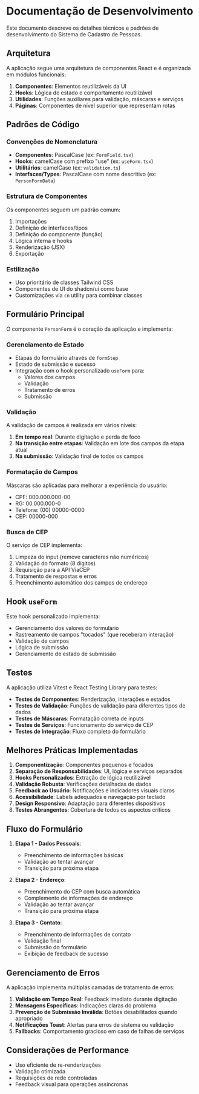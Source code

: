 
# Documentação de Desenvolvimento

Este documento descreve os detalhes técnicos e padrões de desenvolvimento do Sistema de Cadastro de Pessoas.

## Arquitetura

A aplicação segue uma arquitetura de componentes React e é organizada em módulos funcionais:

1. **Componentes**: Elementos reutilizáveis da UI
2. **Hooks**: Lógica de estado e comportamento reutilizável
3. **Utilidades**: Funções auxiliares para validação, máscaras e serviços
4. **Páginas**: Componentes de nível superior que representam rotas

## Padrões de Código

### Convenções de Nomenclatura

- **Componentes**: PascalCase (ex: `FormField.tsx`)
- **Hooks**: camelCase com prefixo "use" (ex: `useForm.tsx`)
- **Utilitários**: camelCase (ex: `validation.ts`)
- **Interfaces/Types**: PascalCase com nome descritivo (ex: `PersonFormData`)

### Estrutura de Componentes

Os componentes seguem um padrão comum:

1. Importações
2. Definição de interfaces/tipos
3. Definição do componente (função)
4. Lógica interna e hooks
5. Renderização (JSX)
6. Exportação

### Estilização

- Uso prioritário de classes Tailwind CSS
- Componentes de UI do shadcn/ui como base
- Customizações via `cn` utility para combinar classes

## Formulário Principal

O componente `PersonForm` é o coração da aplicação e implementa:

### Gerenciamento de Estado

- Etapas do formulário através de `formStep`
- Estado de submissão e sucesso
- Integração com o hook personalizado `useForm` para:
  - Valores dos campos
  - Validação
  - Tratamento de erros
  - Submissão

### Validação

A validação de campos é realizada em vários níveis:

1. **Em tempo real**: Durante digitação e perda de foco
2. **Na transição entre etapas**: Validação em lote dos campos da etapa atual
3. **Na submissão**: Validação final de todos os campos

### Formatação de Campos

Máscaras são aplicadas para melhorar a experiência do usuário:

- CPF: 000.000.000-00
- RG: 00.000.000-0
- Telefone: (00) 00000-0000
- CEP: 00000-000

### Busca de CEP

O serviço de CEP implementa:

1. Limpeza do input (remove caracteres não numéricos)
2. Validação do formato (8 dígitos)
3. Requisição para a API ViaCEP
4. Tratamento de respostas e erros
5. Preenchimento automático dos campos de endereço

## Hook `useForm`

Este hook personalizado implementa:

- Gerenciamento dos valores do formulário
- Rastreamento de campos "tocados" (que receberam interação)
- Validação de campos
- Lógica de submissão
- Gerenciamento de estado de submissão

## Testes

A aplicação utiliza Vitest e React Testing Library para testes:

- **Testes de Componentes**: Renderização, interações e estados
- **Testes de Validação**: Funções de validação para diferentes tipos de dados
- **Testes de Máscaras**: Formatação correta de inputs
- **Testes de Serviços**: Funcionamento do serviço de CEP
- **Testes de Integração**: Fluxo completo do formulário

## Melhores Práticas Implementadas

1. **Componentização**: Componentes pequenos e focados
2. **Separação de Responsabilidades**: UI, lógica e serviços separados
3. **Hooks Personalizados**: Extração de lógica reutilizável
4. **Validação Robusta**: Verificações detalhadas de dados
5. **Feedback ao Usuário**: Notificações e indicadores visuais claros
6. **Acessibilidade**: Labels adequados e navegação por teclado
7. **Design Responsivo**: Adaptação para diferentes dispositivos
8. **Testes Abrangentes**: Cobertura de todos os aspectos críticos

## Fluxo do Formulário

1. **Etapa 1 - Dados Pessoais**:
   - Preenchimento de informações básicas
   - Validação ao tentar avançar
   - Transição para próxima etapa

2. **Etapa 2 - Endereço**:
   - Preenchimento do CEP com busca automática
   - Complemento de informações de endereço
   - Validação ao tentar avançar
   - Transição para próxima etapa

3. **Etapa 3 - Contato**:
   - Preenchimento de informações de contato
   - Validação final
   - Submissão do formulário
   - Exibição de feedback de sucesso

## Gerenciamento de Erros

A aplicação implementa múltiplas camadas de tratamento de erros:

1. **Validação em Tempo Real**: Feedback imediato durante digitação
2. **Mensagens Específicas**: Indicações claras do problema
3. **Prevenção de Submissão Inválida**: Botões desabilitados quando apropriado
4. **Notificações Toast**: Alertas para erros de sistema ou validação
5. **Fallbacks**: Comportamento gracioso em caso de falhas de serviços

## Considerações de Performance

- Uso eficiente de re-renderizações
- Validação otimizada
- Requisições de rede controladas
- Feedback visual para operações assíncronas
